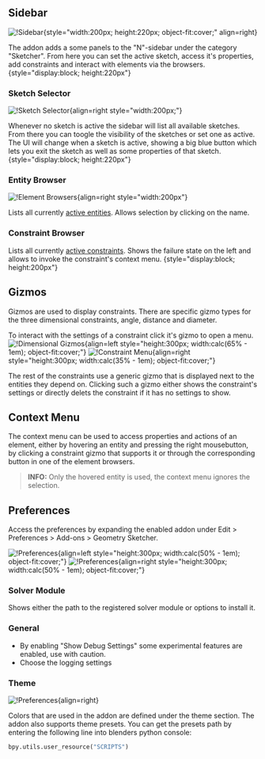 ## Sidebar
![!Sidebar](images/sidebar.png){style="width:200px; height:220px; object-fit:cover;" align=right}

The addon adds a some panels to the "N"-sidebar under the category "Sketcher". From
here you can set the active sketch, access it's properties, add constraints and
interact with elements via the browsers.
{style="display:block; height:220px"}


### Sketch Selector
![!Sketch Selector](images/sketch_selector.png){align=right style="width:200px;"}

Whenever no sketch is active the sidebar will list all available sketches. From there
you can toogle the visibility of the sketches or set one as active. The UI will change
when a sketch is active, showing a big blue button which lets you exit the sketch as well as
some properties of that sketch.
{style="display:block; height:220px"}

### Entity Browser
![!Element Browsers](images/element_browsers.png){align=right style="width:200px"}

Lists all currently [active entities](entities.md#active). Allows selection by
clicking on the name.

### Constraint Browser
Lists all currently [active constraints](constraints.md#active). Shows the failure
state on the left and allows to invoke the constraint's context menu.
{style="display:block; height:200px"}

## Gizmos
Gizmos are used to display constraints. There are specific gizmo
types for the three dimensional constraints, angle, distance and diameter.

To interact with the settings of a constraint click it's gizmo to open a menu.
![!Dimensional Gizmos](images/dimensional_gizmos.png){align=left style="height:300px; width:calc(65% - 1em); object-fit:cover;"}
![!Constraint Menu](images/constraint_menu.png){align=right style="height:300px; width:calc(35% - 1em); object-fit:cover;"}

The rest of the constraints use a generic gizmo that is displayed next to the entities
they depend on. Clicking such a gizmo either shows the constraint's settings or directly
delets the constraint if it has no settings to show.

<!-- TODO: image -->


## Context Menu
The context menu can be used to access properties and actions of an element, either
by hovering an entity and pressing the right mousebutton, by clicking a constraint
gizmo that supports it or through the corresponding button in one of the element browsers.

> **INFO:** Only the hovered entity is used, the context menu ignores the selection.

## Preferences
Access the preferences by expanding the enabled addon under
Edit > Preferences > Add-ons > Geometry Sketcher.

![!Preferences](images/preferences.png){align=left style="height:300px; width:calc(50% - 1em); object-fit:cover;"}
![!Preferences](images/preferences_theme.png){align=right style="height:300px; width:calc(50% - 1em); object-fit:cover;"}

### Solver Module
Shows either the path to the registered solver module or options to install it.

### General
- By enabling "Show Debug Settings" some experimental features are enabled, use
with caution.
- Choose the logging settings

### Theme
![!Preferences](images/theme_presets.png){align=right}

Colors that are used in the addon are defined under the theme section. The addon also
supports theme presets. You can get the presets path by entering the following line into blenders python console:

``` py
bpy.utils.user_resource("SCRIPTS")
```
